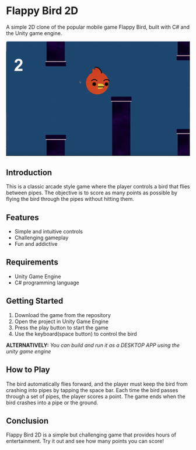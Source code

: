 # Flappy Bird 2D
A simple 2D clone of the popular mobile game Flappy Bird, built with C# and the Unity game engine.

![Demo](https://github.com/edielam/Flappy-Bird/blob/main/Flappy%20Bird/flappy_pic.png?raw=true)
## Introduction
This is a classic arcade style game where the player controls a bird that flies between pipes. The objective is to score as many points as possible by flying the bird through the pipes without hitting them.

## Features
- Simple and intuitive controls
- Challenging gameplay
- Fun and addictive

## Requirements
- Unity Game Engine
- C# programming language

## Getting Started
1. Download the game from the repository
2. Open the project in Unity Game Engine
3. Press the play button to start the game
4. Use the keyboard(space button) to control the bird

**ALTERNATIVELY:** _You can build and run it as a DESKTOP APP using the unity game engine_

## How to Play
The bird automatically flies forward, and the player must keep the bird from crashing into pipes by tapping the space bar. Each time the bird passes through a set of pipes, the player scores a point. The game ends when the bird crashes into a pipe or the ground.

## Conclusion
Flappy Bird 2D is a simple but challenging game that provides hours of entertainment. Try it out and see how many points you can score!

